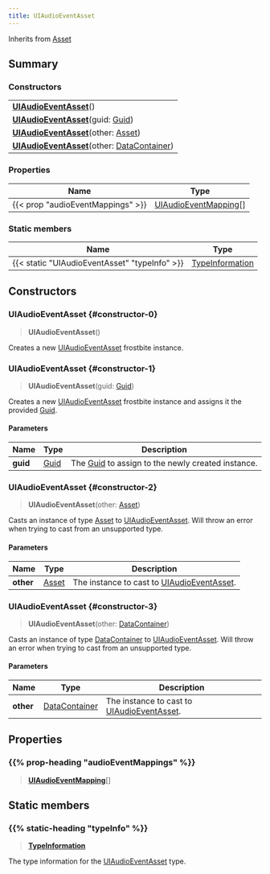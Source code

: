 ```yaml
---
title: UIAudioEventAsset
---
```


Inherits from [Asset](/vext/ref/fb/asset)

## Summary

### Constructors

|  |
| --- |
| **[UIAudioEventAsset](#constructor-0)**() |
| **[UIAudioEventAsset](#constructor-1)**(guid: [Guid](/vext/ref/shared/type/guid)) |
| **[UIAudioEventAsset](#constructor-2)**(other: [Asset](/vext/ref/fb/asset)) |
| **[UIAudioEventAsset](#constructor-3)**(other: [DataContainer](/vext/ref/shared/type/datacontainer)) |

### Properties

| Name | Type |
| ---- | ---- |
| {{< prop "audioEventMappings" >}} | [UIAudioEventMapping](/vext/ref/fb/uiaudioeventmapping)[] |

### Static members

| Name | Type |
| ---- | ---- |
| {{< static "UIAudioEventAsset" "typeInfo" >}} | [TypeInformation](/vext/ref/shared/type/typeinformation) |

## Constructors

### UIAudioEventAsset {#constructor-0}

> **UIAudioEventAsset**()

Creates a new [UIAudioEventAsset](/vext/ref/fb/uiaudioeventasset) frostbite instance.

### UIAudioEventAsset {#constructor-1}

> **UIAudioEventAsset**(guid: [Guid](/vext/ref/shared/type/guid))

Creates a new [UIAudioEventAsset](/vext/ref/fb/uiaudioeventasset) frostbite instance and assigns it the provided [Guid](/vext/ref/shared/type/guid).

#### Parameters

| Name | Type | Description |
| ---- | ---- | ----------- |
| **guid** | [Guid](/vext/ref/shared/type/guid) | The [Guid](/vext/ref/shared/type/guid) to assign to the newly created instance. |

### UIAudioEventAsset {#constructor-2}

> **UIAudioEventAsset**(other: [Asset](/vext/ref/fb/asset))

Casts an instance of type [Asset](/vext/ref/fb/asset) to [UIAudioEventAsset](/vext/ref/fb/uiaudioeventasset). Will throw an error when trying to cast from an unsupported type.

#### Parameters

| Name | Type | Description |
| ---- | ---- | ----------- |
| **other** | [Asset](/vext/ref/fb/asset) | The instance to cast to [UIAudioEventAsset](/vext/ref/fb/uiaudioeventasset). |

### UIAudioEventAsset {#constructor-3}

> **UIAudioEventAsset**(other: [DataContainer](/vext/ref/shared/type/datacontainer))

Casts an instance of type [DataContainer](/vext/ref/shared/type/datacontainer) to [UIAudioEventAsset](/vext/ref/fb/uiaudioeventasset). Will throw an error when trying to cast from an unsupported type.

#### Parameters

| Name | Type | Description |
| ---- | ---- | ----------- |
| **other** | [DataContainer](/vext/ref/shared/type/datacontainer) | The instance to cast to [UIAudioEventAsset](/vext/ref/fb/uiaudioeventasset). |

## Properties

### {{% prop-heading "audioEventMappings" %}}

> **[UIAudioEventMapping](/vext/ref/fb/uiaudioeventmapping)**[]

## Static members

### {{% static-heading "typeInfo" %}}

> **[TypeInformation](/vext/ref/shared/type/typeinformation)**

The type information for the [UIAudioEventAsset](/vext/ref/fb/uiaudioeventasset) type.

